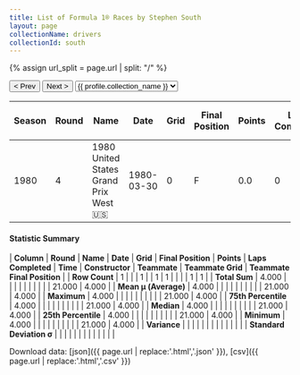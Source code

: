 ```yaml
---
title: List of Formula 1® Races by Stephen South
layout: page
collectionName: drivers
collectionId: south
---
```


{% assign url_split = page.url | split: "/" %}
<div id="collection-navigation">
<button onclick="selector.options[selector.selectedIndex-1].value && (window.location = selector.options[selector.selectedIndex-1].value);">&lt; Prev</button>
<button onclick="selector.options[selector.selectedIndex+1].value && (window.location = selector.options[selector.selectedIndex+1].value);">Next &gt;</button>
<select id="selector" onchange="this.options[this.selectedIndex].value && (window.location = this.options[this.selectedIndex].value);">
  {% for collectionId in site.data[page.collectionName].refs %}
    {% if collectionId == page.collectionId %}
      {% assign selected = "selected" %}
    {% else %}
      {% assign selected = "" %}
    {% endif %}
    {% assign profile = site.data[page.collectionName][collectionId].profile %}
    <option value="/f1/{{ page.collectionName }}/{{ collectionId }}/{{ url_split[4] }}" {{ selected }}>{{ profile.collection_name }}</option>
  {% endfor %}
</select>
</div>

| Season | Round | Name | Date | Grid | Final Position | Points | Laps Completed | Time | Constructor | Teammate | Teammate Grid | Teammate Final Position |
|--|--|--|--|--|--|--|--|--|--|--|--|--|
| 1980 | 4 | 1980 United States Grand Prix West 🇺🇸 | 1980-03-30 | 0 | F | 0.0 | 0 |   | McLaren 🇬🇧 | [John Watson 🇬🇧](/f1/drivers/watson) | 21 | 4 |

#### Statistic Summary

| **Column** | **Round** | **Name** | **Date** | **Grid** | **Final Position** | **Points** | **Laps Completed** | **Time** | **Constructor** | **Teammate** | **Teammate Grid** | **Teammate Final Position** |
| **Row Count** | 1 |  |  | 1 |  | 1 | 1 |  |  |  | 1 | 1 |
| **Total Sum** | 4.000 |  |  |  |  |  |  |  |  |  | 21.000 | 4.000 |
| **Mean μ (Average)** | 4.000 |  |  |  |  |  |  |  |  |  | 21.000 | 4.000 |
| **Maximum** | 4.000 |  |  |  |  |  |  |  |  |  | 21.000 | 4.000 |
| **75th Percentile** | 4.000 |  |  |  |  |  |  |  |  |  | 21.000 | 4.000 |
| **Median** | 4.000 |  |  |  |  |  |  |  |  |  | 21.000 | 4.000 |
| **25th Percentile** | 4.000 |  |  |  |  |  |  |  |  |  | 21.000 | 4.000 |
| **Minimum** | 4.000 |  |  |  |  |  |  |  |  |  | 21.000 | 4.000 |
| **Variance** |  |  |  |  |  |  |  |  |  |  |  |  |
| **Standard Deviation σ** |  |  |  |  |  |  |  |  |  |  |  |  |

Download data: [json]({{ page.url | replace:'.html','.json' }}), [csv]({{ page.url | replace:'.html','.csv' }})
